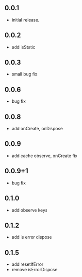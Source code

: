 ## 0.0.1

* initial release.


## 0.0.2

* add isStatic

## 0.0.3

* small bug fix

## 0.0.6

* bug fix

## 0.0.8

* add onCreate, onDispose

## 0.0.9

* add cache observe, onCreate fix

## 0.0.9+1

* bug fix

## 0.1.0

* add observe keys

## 0.1.2 

* add is error dispose

## 0.1.5
* add resetIfError
* remove isErrorDispose